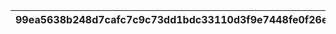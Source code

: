 |99ea5638b248d7cafc7c9c73dd1bdc33110d3f9e7448fe0f26e1f0108d7d8aa6|22b09e5df4c668e93bc59cbbd4b96ee5b6454900cd9fb365cc0f0c69e0c69ad4|9f7c6fb656c1b5b7c30ec962abdd9bb893afc442a647ee96a029a0af54c621d2|3acb0fbd9cf2eff1bfabcbff6e444d50fa8192b43e1b692770d5a2ca05f44773|
| --- | --- | --- | --- |